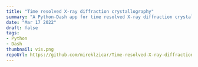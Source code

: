 ```yaml
---
title: "Time resolved X-ray diffraction crystallography"
summary: "A Python-Dash app for time resolved X-ray diffraction crystallography."
date: "Mar 17 2022"
draft: false
tags:
- Python
- Dash
thumbnail: vis.png
repoUrl: https://github.com/mireklzicar/Time-resolved-X-ray-diffraction-crystallography
---
```

